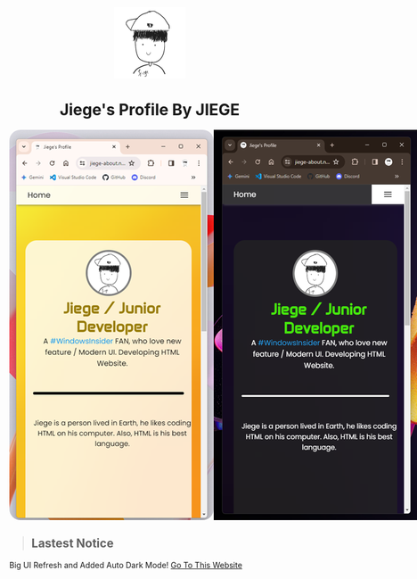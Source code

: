 <p align="center">
  <img width="128" align="center" src="/favicon/android-chrome-512x512.png">
</p>
<h1 align="center">Jiege's Profile By JIEGE</h1>
<div align="center">
  <div style="display: flex;">
    <img src="/screenshot/readme-image.png" style="vertical-align: top; border-radius: 20px;" />
    <img src="/screenshot/readme-image-2.png" />
  </div>
</div>

> ## Lastest Notice
Big UI Refresh and Added Auto Dark Mode!
[Go To This Website](https://jiege-about.netlify.app)

